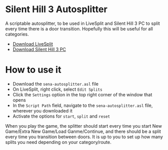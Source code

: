 # Silent Hill 3 Autosplitter

A scriptable autosplitter, to be used in LiveSplit and Silent Hill 3 PC to split every time there is a door transition.
Hopefully this will be useful for all categories.

 * [Download LiveSplit](http://livesplit.org)
 * [Download Silent Hill 3 PC](https://www.myabandonware.com/game/silent-hill-3-bge)
 
 
# How to use it

 * Download the `sena-autosplitter.asl` file
 * On LiveSplit, right click, select `Edit Splits`
 * Click the `Settings` option in the top right corner of the window that opens
 * In the `Script Path` field, navigate to the `sena-autosplitter.asl` file, wherever you downloaded it
 * Activate the options for `start`, `split` and `reset`
 
When you play the game, the splitter should start every time you start New Game/Extra
New Game/Load Ganme/Continue, and there should be a split every time you transition
between doors. It is up to you to set up how many splits you need depending on your
category/route.
